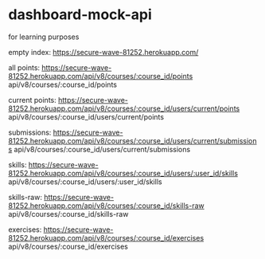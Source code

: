 # dashboard-mock-api
for learning purposes

empty index: https://secure-wave-81252.herokuapp.com/

all points:
https://secure-wave-81252.herokuapp.com/api/v8/courses/:course_id/points 
api/v8/courses/:course_id/points

current points: 
https://secure-wave-81252.herokuapp.com/api/v8/courses/:course_id/users/current/points 
api/v8/courses/:course_id/users/current/points

submissions: 
https://secure-wave-81252.herokuapp.com/api/v8/courses/:course_id/users/current/submissions 
api/v8/courses/:course_id/users/current/submissions

skills: 
https://secure-wave-81252.herokuapp.com/api/v8/courses/:course_id/users/:user_id/skills 
api/v8/courses/:course_id/users/:user_id/skills

skills-raw: 
https://secure-wave-81252.herokuapp.com/api/v8/courses/:course_id/skills-raw 
api/v8/courses/:course_id/skills-raw

exercises: 
https://secure-wave-81252.herokuapp.com/api/v8/courses/:course_id/exercises 
api/v8/courses/:course_id/exercises

